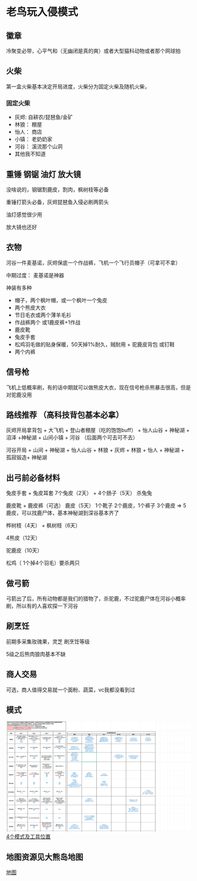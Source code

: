 # 老鸟玩入侵模式

## 徽章

冷聚变必带，心平气和（无幽闭是真的爽）或者大型猫科动物或者那个网球拍

## 火柴

第一盒火柴基本决定开局进度，火柴分为固定火柴及随机火柴，

### 固定火柴

- 灰烬: 自耕农/琵琶鱼/金矿
- 林狼： 棚屋
- 怡人： 商店
- 小镇： 老奶奶家
- 河谷： 溪流那个山洞
- 其他我不知道

## 重锤 钢锯 油灯 放大镜

没啥说的，钢锯割鹿皮，割肉，枫树枝等必备

重锤打箭头必备，灰烬琵琶鱼入侵必刷两箭头

油灯感觉很少用

放大镜也还好

## 衣物

河谷一件麦基诺，灰烬保底一个作战裤，飞机一个飞行员帽子（可拿可不拿）

中期过度： 麦基诺是神器

神装有多种

- 帽子，两个枫叶帽，或一个枫叶一个兔皮
- 两个熊皮大衣
- 节日毛衣或两个薄羊毛衫
- 作战裤两个 或1鹿皮裤+1作战
- 鹿皮靴
- 兔皮手套
- 松鸡羽毛做的贴身保暖，50天掉1%耐久，贼耐用 + 驼鹿皮背包 或钉鞋
- 两个内裤

## 信号枪

飞机上低概率刷，有的话中期就可以做熊皮大衣，现在信号枪杀熊暴击很高，但是对驼鹿没用

## 路线推荐 （高科技背包基本必拿）

灰烬开局拿背包 + 大飞机 + 登山者棚屋（吃的饱饱buff） + 怡人山谷 + 神秘湖 + 沼泽  +神秘湖 + 山间小镇 + 河谷 （后面两个可去可不去）

河谷开局 + 山间 + 神秘湖 + 怡人山谷 + 林狼 + 灰烬 + 林狼 + 怡人 + 神秘湖 + 孤寂锻造+ 神秘湖



## 出弓前必备材料

兔皮手套 + 兔皮耳套  7个兔皮（2天） + 4个肠子（5天） 杀兔兔

鹿皮靴 + 鹿皮裤（可选） 鹿皮（5天）  1个靴子 2个鹿皮，1个裤子 3个鹿皮  => 5鹿皮，可以找鹿尸体，基本神秘湖到深谷基本齐了

桦树枝（4天） + 枫树枝（6天）

4熊皮（12天）

驼鹿皮（10天）

松鸡（ 1个掉4个羽毛）要杀两只

## 做弓箭

弓箭出了后，所有动物都是我们的猎物了，杀驼鹿，不过驼鹿尸体在河谷小概率刷，所以有的人喜欢探一下河谷

## 刷烹饪

前期多采集玫瑰果，灵芝 刷烹饪等级

5级之后熊肉狼肉基本不缺

## 商人交易

可选，商人值得交易就一个面粉、蔬菜，vc我都没看到过

## 模式
![入侵模式截图](/入侵模式.png)
[4个模式及工具位置](/入侵工具刷新模式.xlsx)

## 地图资源见大熊岛地图
[地图](../序章/遗忘之境)